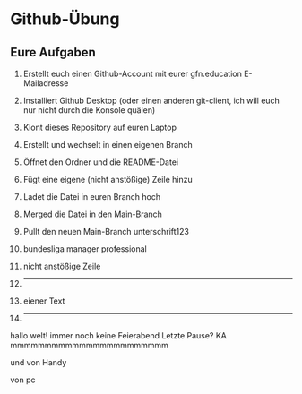 # Github-Übung

## Eure Aufgaben
1. Erstellt euch einen Github-Account mit eurer gfn.education E-Mailadresse
2. Installiert Github Desktop (oder einen anderen git-client, ich will euch nur nicht durch die Konsole quälen)
3. Klont dieses Repository auf euren Laptop
4. Erstellt und wechselt in einen eigenen Branch
5. Öffnet den Ordner und die README-Datei
6. Fügt eine eigene (nicht anstößige) Zeile hinzu
7. Ladet die Datei in euren Branch hoch
8. Merged die Datei in den Main-Branch
9. Pullt den neuen Main-Branch
unterschrift123
10. bundesliga manager professional

10. nicht anstößige Zeile
11. -----------
12. eiener Text
13. -----------
hallo welt!
immer noch keine Feierabend 
Letzte Pause?
KA
mmmmmmmmmmmmmmmmmmmmmmm

und von Handy 

von pc

